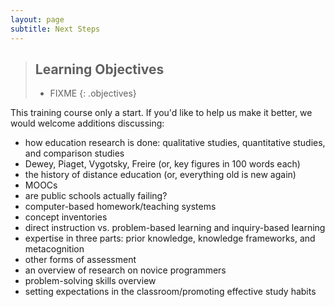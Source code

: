 ```yaml
---
layout: page
subtitle: Next Steps
---
```

> ## Learning Objectives
>
> * FIXME
{: .objectives}

This training course only a start.
If you'd like to help us make it better,
we would welcome additions discussing:

*   how education research is done: qualitative studies, quantitative studies, and comparison studies
*   Dewey, Piaget, Vygotsky, Freire (or, key figures in 100 words each)
*   the history of distance education (or, everything old is new again)
*   MOOCs
*   are public schools actually failing?
*   computer-based homework/teaching systems
*   concept inventories
*   direct instruction vs. problem-based learning and inquiry-based learning
*   expertise in three parts: prior knowledge, knowledge frameworks, and metacognition
*   other forms of assessment
*   an overview of research on novice programmers
*   problem-solving skills overview
*   setting expectations in the classroom/promoting effective study habits

